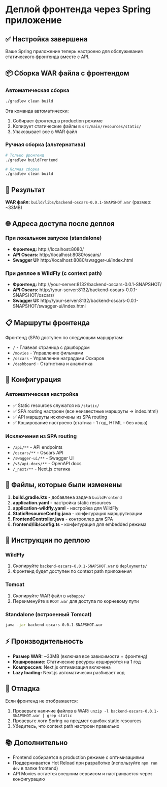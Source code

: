 # Деплой фронтенда через Spring приложение

## ✅ Настройка завершена

Ваше Spring приложение теперь настроено для обслуживания статического фронтенда вместе с API.

## 📦 Сборка WAR файла с фронтендом

### Автоматическая сборка
```bash
./gradlew clean build
```

Эта команда автоматически:
1. Собирает фронтенд в production режиме
2. Копирует статические файлы в `src/main/resources/static/`
3. Упаковывает все в WAR файл

### Ручная сборка (альтернатива)
```bash
# Только фронтенд
./gradlew buildFrontend

# Полная сборка
./gradlew clean build
```

## 🚀 Результат

**WAR файл:** `build/libs/backend-oscars-0.0.1-SNAPSHOT.war` (размер: ~33MB)

## 🌐 Адреса доступа после деплоя

### При локальном запуске (standalone)
- **Фронтенд:** http://localhost:8080/
- **API Oscars:** http://localhost:8080/oscars/
- **Swagger UI:** http://localhost:8080/swagger-ui/index.html

### При деплое в WildFly (с context path)
- **Фронтенд:** http://your-server:8132/backend-oscars-0.0.1-SNAPSHOT/
- **API Oscars:** http://your-server:8132/backend-oscars-0.0.1-SNAPSHOT/oscars/
- **Swagger UI:** http://your-server:8132/backend-oscars-0.0.1-SNAPSHOT/swagger-ui/index.html

## 📋 Маршруты фронтенда

Фронтенд (SPA) доступен по следующим маршрутам:
- `/` - Главная страница с дашбордом
- `/movies` - Управление фильмами  
- `/oscars` - Управление наградами Оскаров
- `/dashboard` - Статистика и аналитика

## 🔧 Конфигурация

### Автоматическая настройка
- ✅ Static resources служатся из `/static/`
- ✅ SPA routing настроен (все неизвестные маршруты → index.html)
- ✅ API маршруты исключены из SPA routing
- ✅ Кэширование настроено (статика - 1 год, HTML - без кэша)

### Исключения из SPA routing
- `/api/**` - API endpoints
- `/oscars/**` - Oscars API
- `/swagger-ui/**` - Swagger UI  
- `/v3/api-docs/**` - OpenAPI docs
- `/_next/**` - Next.js статика

## 📝 Файлы, которые были изменены

1. **build.gradle.kts** - добавлена задача `buildFrontend`
2. **application.yaml** - настройка static resources
3. **application-wildfly.yaml** - настройка для WildFly
4. **StaticResourceConfig.java** - конфигурация маршрутизации
5. **FrontendController.java** - контроллер для SPA
6. **frontend/lib/config.ts** - конфигурация для embedded режима

## 🚀 Инструкции по деплою

### WildFly
1. Скопируйте `backend-oscars-0.0.1-SNAPSHOT.war` в `deployments/`
2. Фронтенд будет доступен по context path приложения

### Tomcat  
1. Скопируйте WAR файл в `webapps/`
2. Переименуйте в `ROOT.war` для доступа по корневому пути

### Standalone (встроенный Tomcat)
```bash
java -jar backend-oscars-0.0.1-SNAPSHOT.war
```

## ⚡ Производительность

- **Размер WAR:** ~33MB (включая все зависимости + фронтенд)
- **Кэширование:** Статические ресурсы кэшируются на 1 год
- **Компрессия:** Next.js оптимизация включена
- **Lazy loading:** Next.js автоматически разбивает код

## 🐛 Отладка

Если фронтенд не отображается:
1. Проверьте наличие файлов в WAR: `unzip -l backend-oscars-0.0.1-SNAPSHOT.war | grep static`
2. Проверьте логи Spring на предмет ошибок static resources
3. Убедитесь, что context path настроен правильно

## 📚 Дополнительно

- Frontend собирается в production режиме с оптимизациями
- Поддерживается Hot Reload при разработке (используйте `npm run dev` в папке frontend)
- API Movies остается внешним сервисом и настраивается через конфигурацию
